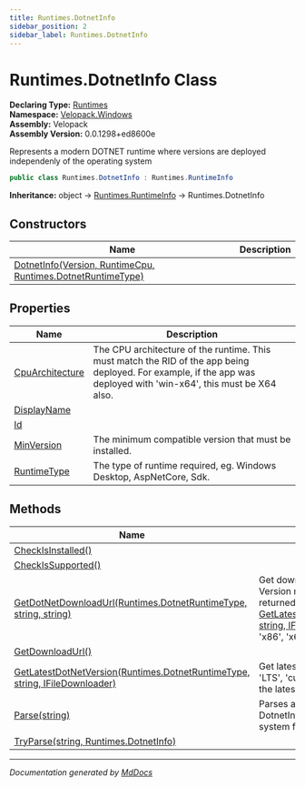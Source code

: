 ```yaml
---
title: Runtimes.DotnetInfo
sidebar_position: 2
sidebar_label: Runtimes.DotnetInfo
---
```

<!--  
  <auto-generated>   
    The contents of this file were generated by a tool.  
    Changes to this file may be list if the file is regenerated  
  </auto-generated>   
-->

# Runtimes.DotnetInfo Class

**Declaring Type:** [Runtimes](../index.md)  
**Namespace:** [Velopack.Windows](../../index.md)  
**Assembly:** Velopack  
**Assembly Version:** 0.0.1298+ed8600e

 Represents a modern DOTNET runtime where versions are deployed independenly of the operating system 

```csharp
public class Runtimes.DotnetInfo : Runtimes.RuntimeInfo
```

**Inheritance:** object → [Runtimes.RuntimeInfo](../RuntimeInfo/index.md) → Runtimes.DotnetInfo

## Constructors

| Name                                                                                 | Description |
| ------------------------------------------------------------------------------------ | ----------- |
| [DotnetInfo(Version, RuntimeCpu, Runtimes.DotnetRuntimeType)](constructors/index.md) |             |

## Properties

| Name                                             | Description                                                                                                                                                                        |
| ------------------------------------------------ | ---------------------------------------------------------------------------------------------------------------------------------------------------------------------------------- |
| [CpuArchitecture](properties/CpuArchitecture.md) |  The CPU architecture of the runtime. This must match the RID of the app being deployed.             For example, if the app was deployed with 'win\-x64', this must be X64 also.  |
| [DisplayName](properties/DisplayName.md)         |                                                                                                                                                                                    |
| [Id](properties/Id.md)                           |                                                                                                                                                                                    |
| [MinVersion](properties/MinVersion.md)           |  The minimum compatible version that must be installed.                                                                                                                            |
| [RuntimeType](properties/RuntimeType.md)         |  The type of runtime required, eg. Windows Desktop, AspNetCore, Sdk.                                                                                                               |

## Methods

| Name                                                                                                             | Description                                                                                                                                                                                                                                                                          |
| ---------------------------------------------------------------------------------------------------------------- | ------------------------------------------------------------------------------------------------------------------------------------------------------------------------------------------------------------------------------------------------------------------------------------ |
| [CheckIsInstalled()](methods/CheckIsInstalled.md)                                                                |                                                                                                                                                                                                                                                                                      |
| [CheckIsSupported()](methods/CheckIsSupported.md)                                                                |                                                                                                                                                                                                                                                                                      |
| [GetDotNetDownloadUrl(Runtimes.DotnetRuntimeType, string, string)](methods/GetDotNetDownloadUrl.md)              | Get download url for a specific version of dotnet. Version must be an absolute version, such as one returned by [GetLatestDotNetVersion(Runtimes.DotnetRuntimeType, string, IFileDownloader)](methods/GetLatestDotNetVersion.md). cpuarch should be either 'x86', 'x64', or 'arm64'. |
| [GetDownloadUrl()](methods/GetDownloadUrl.md)                                                                    |                                                                                                                                                                                                                                                                                      |
| [GetLatestDotNetVersion(Runtimes.DotnetRuntimeType, string, IFileDownloader)](methods/GetLatestDotNetVersion.md) | Get latest available version of dotnet. Channel can be 'LTS', 'current', or a two part version  (eg. '6.0') to get the latest minor release.                                                                                                                                         |
| [Parse(string)](methods/Parse.md)                                                                                | Parses a string such as 'net6' or net5.0.14\-x86 into a DotnetInfo class capable of checking the current system for installed status, or downloading \/ installing.                                                                                                                  |
| [TryParse(string, Runtimes.DotnetInfo)](methods/TryParse.md)                                                     |                                                                                                                                                                                                                                                                                      |

___

*Documentation generated by [MdDocs](https://github.com/ap0llo/mddocs)*
